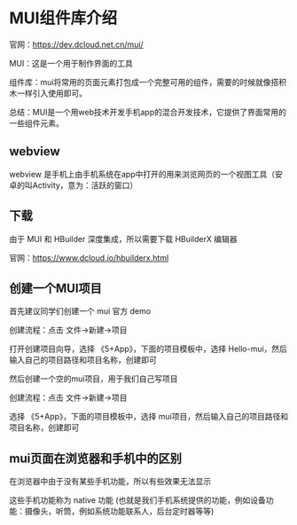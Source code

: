 # MUI组件库介绍

官网：https://dev.dcloud.net.cn/mui/

MUI：这是一个用于制作界面的工具

组件库：mui将常用的页面元素打包成一个完整可用的组件，需要的时候就像搭积木一样引入使用即可。

总结：MUI是一个用web技术开发手机app的混合开发技术，它提供了界面常用的一些组件元素。

## webview
webview 是手机上由手机系统在app中打开的用来浏览网页的一个视图工具（安卓的叫Activity，意为：活跃的窗口）

## 下载
由于 MUI 和 HBuilder 深度集成，所以需要下载 HBuilderX 编辑器

官网：https://www.dcloud.io/hbuilderx.html

## 创建一个MUI项目

首先建议同学们创建一个 mui 官方 demo

创建流程：点击 文件->新建->项目

打开创建项目向导，选择 《5+App》，下面的项目模板中，选择 Hello-mui，然后输入自己的项目路径和项目名称，创建即可

然后创建一个空的mui项目，用于我们自己写项目

创建流程：点击 文件->新建->项目

选择 《5+App》，下面的项目模板中，选择 mui项目，然后输入自己的项目路径和项目名称，创建即可

## mui页面在浏览器和手机中的区别
在浏览器中由于没有某些手机功能，所以有些效果无法显示

这些手机功能称为 native 功能 (也就是我们手机系统提供的功能，例如设备功能：摄像头，听筒，例如系统功能联系人，后台定时器等等)